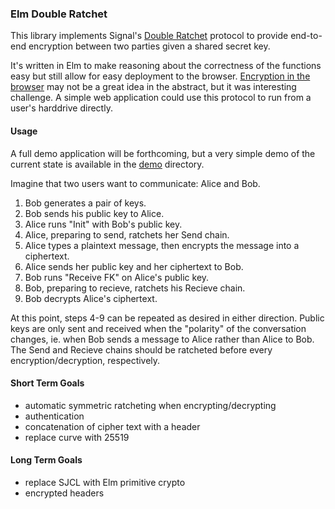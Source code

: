 ### Elm Double Ratchet

This library implements Signal's [Double Ratchet](https://signal.org/docs/specifications/doubleratchet/) protocol to provide end-to-end encryption between two parties given a shared secret key.

It's written in Elm to make reasoning about the correctness of the functions easy but still allow for easy deployment to the browser. [Encryption in the browser](http://secushare.org/end2end#sec-1) may not be a great idea in the abstract, but it was interesting challenge. A simple web application could use this protocol to run from a user's harddrive directly.


#### Usage

A full demo application will be forthcoming, but a very simple demo of the current state is available in the [demo](https://github.com/frenata/elm-double-ratchet/tree/master/demo) directory.

Imagine that two users want to communicate: Alice and Bob.

1. Bob generates a pair of keys.
2. Bob sends his public key to Alice.
3. Alice runs "Init" with Bob's public key.
4. Alice, preparing to send, ratchets her Send chain.
5. Alice types a plaintext message, then encrypts the message into a ciphertext.
6. Alice sends her public key and her ciphertext to Bob.
7. Bob runs "Receive FK" on Alice's public key.
8. Bob, preparing to recieve, ratchets his Recieve chain.
9. Bob decrypts Alice's ciphertext.

At this point, steps 4-9 can be repeated as desired in either direction. Public keys are only sent and received when the "polarity" of the conversation changes, ie. when Bob sends a message to Alice rather than Alice to Bob. The Send and Recieve chains should be ratcheted before every encryption/decryption, respectively.

#### Short Term Goals

* automatic symmetric ratcheting when encrypting/decrypting
* authentication
* concatenation of cipher text with a header
* replace curve with 25519

#### Long Term Goals

* replace SJCL with Elm primitive crypto
* encrypted headers
